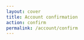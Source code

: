 ```yaml
---
layout: cover
title: Account confirmation
action: confirm
permalink: /account/confirm
---
```


<div id="account-confirmation" class="loginbox text-center" data-confirm="account"></div>
